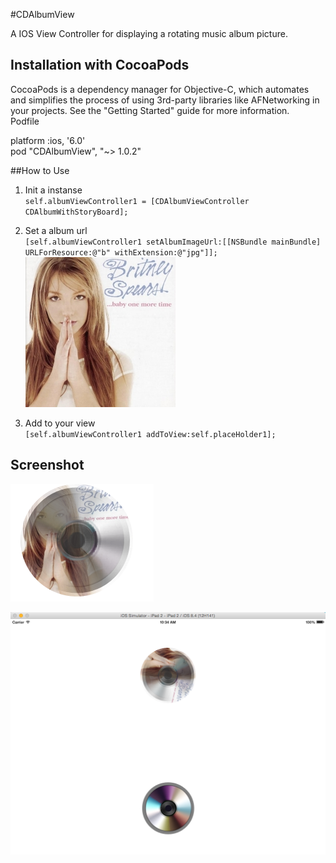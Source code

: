 #CDAlbumView

A IOS View Controller for displaying a rotating music album picture.

## Installation with CocoaPods

CocoaPods is a dependency manager for Objective-C, which automates and simplifies the process of using 3rd-party libraries like AFNetworking in your projects. See the "Getting Started" guide for more information.    
Podfile

platform :ios, '6.0'  
pod "CDAlbumView", "~> 1.0.2"  


##How to Use

1. Init  a instanse  
`self.albumViewController1 = [CDAlbumViewController CDAlbumWithStoryBoard];`

2. Set a album url  
`[self.albumViewController1 setAlbumImageUrl:[[NSBundle mainBundle] URLForResource:@"b" withExtension:@"jpg"]];`  
![example](./screenshot/e.jpg)
3. Add to your view  
`[self.albumViewController1 addToView:self.placeHolder1];`  

## Screenshot

![screenshot](./screenshot/screenshot2.png)

![screenshot](./screenshot/screenshot.png)
    
